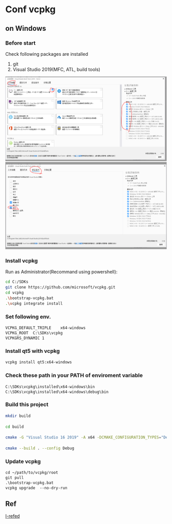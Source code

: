 # Conf vcpkg

## on Windows

### Before start

Check following packages are installed

1. git
2. Visual Studio 2019(MFC, ATL, build tools)

![vcpkg-need-1](doc/vcpkg-need-1.png)
![vcpkg-need-1](doc/vcpkg-need-2.png)

### Install vcpkg

Run as Administrator(Recommand using powershell):

``` bash
cd C:/SDKs
git clone https://github.com/microsoft/vcpkg.git
cd vcpkg
.\bootstrap-vcpkg.bat
.\vcpkg integrate install
```

### Set following env.

```
VCPKG_DEFAULT_TRIPLE	x64-windows
VCPKG_ROOT	C:\SDKs\vcpkg
VCPKGRS_DYNAMIC	1
```

### Install qt5 with vcpkg

``` bash
vcpkg install qt5:x64-windows
```

### Check these path in your PATH of enviroment variable

``` text
C:\SDKs\vcpkg\installed\x64-windows\bin
C:\SDKs\vcpkg\installed\x64-windows\debug\bin
```

### Build this project

``` bash
mkdir build

cd build

cmake -G "Visual Studio 16 2019" -A x64 -DCMAKE_CONFIGURATION_TYPES="Debug;Release" -DCMAKE_TOOLCHAIN_FILE=C:/SDKs/vcpkg/scripts/buildsystems/vcpkg.cmake ..

cmake --build . --config Debug
```

### Update vcpkg

```
cd ~/path/to/vcpkg/root
git pull
.\bootstrap-vcpkg.bat
vcpkg upgrade  --no-dry-run
```

## Ref

[I-refed](https://github.com/mattfife/QtQuick-with-cmake)
